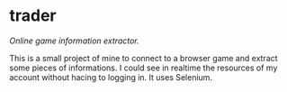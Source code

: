 # trader
*Online game information extractor.*

This is a small project of mine to connect to a browser game and extract some pieces of informations. I could see in realtime the resources of my account without hacing to logging in.
It uses Selenium.
